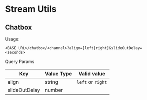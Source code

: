 # Stream Utils

## Chatbox

Usage:

```
<BASE_URL>/chatbox/<channel>?align=[left|right]&slideOutDelay=<seconds>
```

Query Params

| Key           | Value Type | Valid value       |
| ------------- | ---------- | ----------------- |
| align         | string     | `left` or `right` |
| slideOutDelay | number     |                   |
